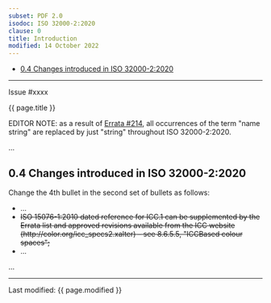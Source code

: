 ```yaml
---
subset: PDF 2.0
isodoc: ISO 32000-2:2020
clause: 0
title: Introduction
modified: 14 October 2022
---
```


<ul class="noprint">
 <li><a href="#H0.4">0.4 Changes introduced in ISO 32000-2:2020</a>
 </li>
</ul>
<hr>

<link rel="stylesheet" href="../assets/iso-style.css">
<div class="isostyle">
<div class="fixedpopup" id="issuelink">
    Issue #xxxx
</div>

<p class="fake-h1">{{ page.title }}</p>


<p class="editornote">EDITOR NOTE: as a result of <a href="https://github.com/pdf-association/pdf-issues/issues/214">Errata #214</a>, all occurrences of
the term "name string" are replaced by just "string" throughout ISO 32000-2:2020.</p>

<p>...</p>

<h2 id="H0.4">0.4 Changes introduced in ISO 32000-2:2020</h2>

<p class="location">Change the 4th bullet in the second set of bullets as follows:</p>

<ul>
<li>...</li>
<li>
<del onMouseEnter="mouseEnter(this)" data-issue="181">ISO 15076-1:2010 dated reference for ICC.1 can be supplemented by the Errata list and approved revisions available from the ICC website (http://color.org/icc_specs2.xalter) – see 8.6.5.5, "ICCBased colour spaces";</del>
</li>
<li>...</li>
</ul>

<p>...</p>

</div>


<hr>
<p class="footnote">Last modified: {{ page.modified }}</p>
